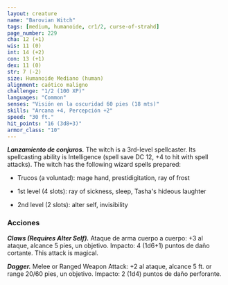 ```yaml
---
layout: creature
name: "Barovian Witch"
tags: [medium, humanoide, cr1/2, curse-of-strahd]
page_number: 229
cha: 12 (+1)
wis: 11 (0)
int: 14 (+2)
con: 13 (+1)
dex: 11 (0)
str: 7 (-2)
size: Humanoide Mediano (human)
alignment: caótico maligno
challenge: "1/2 (100 XP)"
languages: "Common"
senses: "Visión en la oscuridad 60 pies (18 mts)"
skills: "Arcana +4, Percepción +2"
speed: "30 ft."
hit_points: "16 (3d8+3)"
armor_class: "10"
---
```


***Lanzamiento de conjuros.*** The witch is a 3rd-level spellcaster. Its spellcasting ability is Intelligence (spell save DC 12, +4 to hit with spell attacks). The witch has the following wizard spells prepared:

* Trucos (a voluntad): mage hand, prestidigitation, ray of frost

* 1st level (4 slots): ray of sickness, sleep, Tasha's hideous laughter

* 2nd level (2 slots): alter self, invisibility

### Acciones

***Claws (Requires Alter Self).*** Ataque de arma cuerpo a cuerpo: +3 al ataque, alcance 5 pies, un objetivo. Impacto: 4 (1d6+1) puntos de daño cortante. This attack is magical.

***Dagger.*** Melee or Ranged Weapon Attack: +2 al ataque, alcance 5 ft. or range 20/60 pies, un objetivo. Impacto: 2 (1d4) puntos de daño perforante.